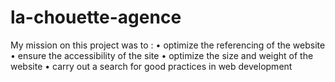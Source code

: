 # la-chouette-agence

My mission on this project was to :
• optimize the referencing of the website
• ensure the accessibility of the site
• optimize the size and weight of the website
• carry out a search for good practices in web development
